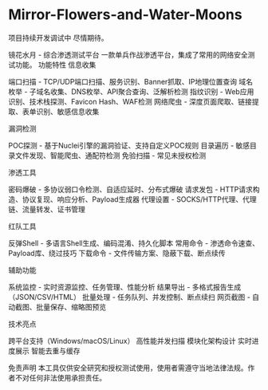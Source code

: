 # Mirror-Flowers-and-Water-Moons

项目持续开发调试中 尽情期待。

镜花水月 - 综合渗透测试平台
一款单兵作战渗透平台，集成了常用的网络安全测试功能。
功能特性
信息收集

端口扫描 - TCP/UDP端口扫描、服务识别、Banner抓取、IP地理位置查询
域名枚举 - 子域名收集、DNS枚举、API聚合查询、泛解析检测
指纹识别 - Web应用识别、技术栈探测、Favicon Hash、WAF检测
网络爬虫 - 深度页面爬取、链接提取、表单识别、敏感信息收集

漏洞检测

POC探测 - 基于Nuclei引擎的漏洞验证、支持自定义POC规则
目录遍历 - 敏感目录文件发现、智能爬虫、通配符检测
免验扫描 - 常见未授权检测

渗透工具

密码爆破 - 多协议弱口令检测、自适应延时、分布式爆破
请求发包 - HTTP请求构造、协议复现、响应分析、Payload生成器
代理设置 - SOCKS/HTTP代理、代理链、流量转发、证书管理

红队工具

反弹Shell - 多语言Shell生成、编码混淆、持久化脚本
常用命令 - 渗透命令速查、Payload库、绕过技巧
下载命令 - 文件传输方案、隐蔽下载、断点续传

辅助功能

系统监控 - 实时资源监控、任务管理、性能分析
结果导出 - 多格式报告生成（JSON/CSV/HTML）
批量处理 - 任务队列、并发控制、断点续扫
网页截图 - 自动截图、批量保存、缩略图预览

技术亮点

跨平台支持（Windows/macOS/Linux）
高性能并发扫描
模块化架构设计
实时进度展示
智能去重与缓存

免责声明
本工具仅供安全研究和授权测试使用，使用者需遵守当地法律法规。作者不对任何非法使用承担责任。

